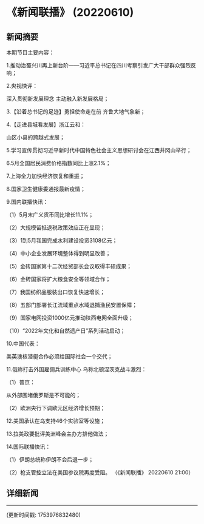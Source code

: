 # 《新闻联播》 (20220610)

## 新闻摘要

本期节目主要内容：


1.推动治蜀兴川再上新台阶——习近平总书记在四川考察引发广大干部群众强烈反响；


2.央视快评：

深入贯彻新发展理念 主动融入新发展格局；


3.【沿着总书记的足迹】勇担使命走在前 齐鲁大地气象新；


4.【走进县城看发展】浙江云和：

山区小县的跨越式发展；


5.学习宣传贯彻习近平新时代中国特色社会主义思想研讨会在江西井冈山举行；


6.5月全国居民消费价格指数同比上涨2.1%；


7.上海全力加快经济恢复和重振；


8.国家卫生健康委通报最新疫情；


9.国内联播快讯：


（1）5月末广义货币同比增长11.1%；


（2）大规模留抵退税政策效应正在显现；


（3）1到5月我国完成水利建设投资3108亿元；


（4）中小企业发展环境整体得到明显改善；


（5）金砖国家第十二次经贸部长会议取得丰硕成果；


（6）金砖国家将扩大粮食安全等领域合作；


（7）我国纺织品服装出口恢复快速增长；


（8）五部门部署长江流域重点水域退捕渔民安置保障；


（9）国家电网投资1000亿元推动陕西电网全面升级；


（10）“2022年文化和自然遗产日”系列活动启动；


10.中国代表：

美英澳核潜艇合作必须给国际社会一个交代；


11.俄称打击外国雇佣兵训练中心 乌称北顿涅茨克战斗激烈：


（1）普京：

从外部围堵俄罗斯是不可能的；


（2）欧洲央行下调欧元区经济增长预期；


12.美国承认在乌支持46个实验室等设施；


13.拉美政要批评美洲峰会主办方排他做法；


14.国际联播快讯：


（1）伊朗总统称伊朗不会后退一步；


（2）枪支管控立法在美国参议院再度受阻。
（《新闻联播》 20220610 21:00）

## 详细新闻

---

(更新时间戳: 1753976832480)

